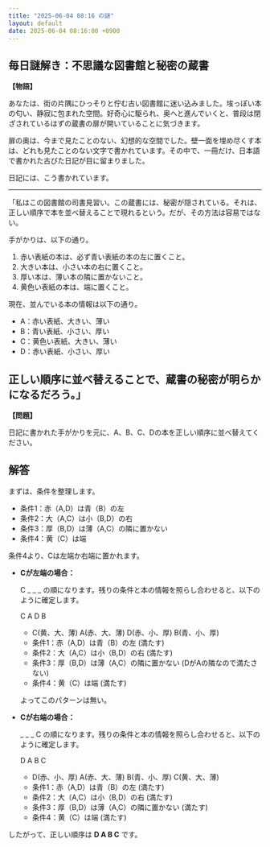 ```yaml
---
title: "2025-06-04 08:16 の謎"
layout: default
date: 2025-06-04 08:16:00 +0900
---
```

## 毎日謎解き：不思議な図書館と秘密の蔵書

**【物語】**

あなたは、街の片隅にひっそりと佇む古い図書館に迷い込みました。埃っぽい本の匂い、静寂に包まれた空間。好奇心に駆られ、奥へと進んでいくと、普段は閉ざされているはずの蔵書の扉が開いていることに気づきます。

扉の奥は、今まで見たことのない、幻想的な空間でした。壁一面を埋め尽くす本は、どれも見たことのない文字で書かれています。その中で、一冊だけ、日本語で書かれた古びた日記が目に留まりました。

日記には、こう書かれています。

---
「私はこの図書館の司書見習い。この蔵書には、秘密が隠されている。それは、正しい順序で本を並べ替えることで現れるという。だが、その方法は容易ではない。

手がかりは、以下の通り。

1.   赤い表紙の本は、必ず青い表紙の本の左に置くこと。
2.   大きい本は、小さい本の右に置くこと。
3.   厚い本は、薄い本の隣に置かないこと。
4.   黄色い表紙の本は、端に置くこと。

現在、並んでいる本の情報は以下の通り。

*   A：赤い表紙、大きい、薄い
*   B：青い表紙、小さい、厚い
*   C：黄色い表紙、大きい、薄い
*   D：赤い表紙、小さい、厚い

正しい順序に並べ替えることで、蔵書の秘密が明らかになるだろう。」
---

**【問題】**

日記に書かれた手がかりを元に、A、B、C、Dの本を正しい順序に並べ替えてください。

## 解答

まずは、条件を整理します。

*   条件1：赤（A,D）は青（B）の左
*   条件2：大（A,C）は小（B,D）の右
*   条件3：厚（B,D）は薄（A,C）の隣に置かない
*   条件4：黄（C）は端

条件4より、Cは左端か右端に置かれます。

*   **Cが左端の場合：**

    C _ _ _ の順になります。残りの条件と本の情報を照らし合わせると、以下のように確定します。

    C A D B
    * C(黄、大、薄) A(赤、大、薄) D(赤、小、厚) B(青、小、厚)
    * 条件1：赤（A,D）は青（B）の左 (満たす)
    * 条件2：大（A,C）は小（B,D）の右 (満たす)
    * 条件3：厚（B,D）は薄（A,C）の隣に置かない (DがAの隣なので満たさない)
    * 条件4：黄（C）は端 (満たす)

    よってこのパターンは無い。

*   **Cが右端の場合：**

    _ _ _ C の順になります。残りの条件と本の情報を照らし合わせると、以下のように確定します。

    D A B C
    * D(赤、小、厚) A(赤、大、薄) B(青、小、厚) C(黄、大、薄)
    * 条件1：赤（A,D）は青（B）の左 (満たす)
    * 条件2：大（A,C）は小（B,D）の右 (満たす)
    * 条件3：厚（B,D）は薄（A,C）の隣に置かない (満たす)
    * 条件4：黄（C）は端 (満たす)

したがって、正しい順序は **D A B C** です。
